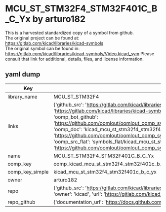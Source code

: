 # MCU_ST_STM32F4_STM32F401C_B_C_Yx by arturo182  
This is a harvested standardized copy of a symbol from github.  
The original project can be found at:  
https://gitlab.com/kicad/libraries/kicad-symbols  
The original symbol can be found in:
https://gitlab.com/kicad/libraries/kicad-symbols/Video.kicad_sym
Please consult that link for additional, details, files, and license information.  
## yaml dump  
| Key | Value |  
| --- | --- |  
| library_name | MCU_ST_STM32F4 |  
| links | {'github_src': 'https://gitlab.com/kicad/libraries/kicad-symbols/Video.kicad_sym', 'github_src_repo': 'https://gitlab.com/kicad/libraries/kicad-symbols', 'oomp_bot': 'kicad_mcu_st_stm32f4_stm32f401c_b_c_yx/working', 'oomp_bot_github': 'https://github.com/oomlout/oomlout_oomp_symbol_bot/tree/main/kicad_mcu_st_stm32f4_stm32f401c_b_c_yx/working', 'oomp_doc': 'kicad_mcu_st_stm32f4_stm32f401c_b_c_yx/working', 'oomp_doc_github': 'https://github.com/oomlout/oomlout_oomp_symbol_doc/tree/main/kicad_mcu_st_stm32f4_stm32f401c_b_c_yx/working', 'oomp_src_flat': 'symbols_flat/kicad_mcu_st_stm32f4_stm32f401c_b_c_yx/working', 'oomp_src_flat_github': 'https://github.com/oomlout/oomlout_oomp_symbol_src/tree/main/kicad_mcu_st_stm32f4_stm32f401c_b_c_yx/working'} |  
| name | MCU_ST_STM32F4_STM32F401C_B_C_Yx |  
| oomp_key | oomp_kicad_mcu_st_stm32f4_stm32f401c_b_c_yx |  
| oomp_key_simple | kicad_mcu_st_stm32f4_stm32f401c_b_c_yx |  
| owner | arturo182 |  
| repo | {'github_src': 'https://gitlab.com/kicad/libraries/kicad-symbols/Video.kicad_sym', 'name': 'libraries/kicad-symbols', 'owner': 'kicad', 'url': 'https://gitlab.com/kicad/libraries/kicad-symbols'} |  
| repo_github | {'documentation_url': 'https://docs.github.com/rest/repos/repos#get-a-repository', 'message': 'Not Found'} |  

